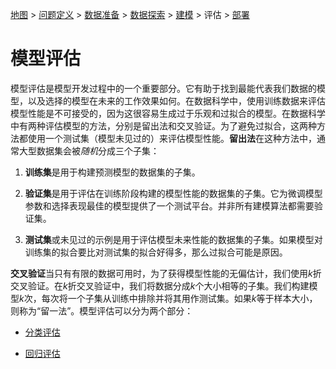 [地图](data_mining_map.htm) > [问题定义](problem_definition.htm) > [数据准备](data_preparation.htm) > [数据探索](data_exploration.htm) > [建模](modeling.htm) > 评估 > [部署](model_deployment.htm)

# 模型评估

模型评估是模型开发过程中的一个重要部分。它有助于找到最能代表我们数据的模型，以及选择的模型在未来的工作效果如何。在数据科学中，使用训练数据来评估模型性能是不可接受的，因为这很容易生成过于乐观和过拟合的模型。在数据科学中有两种评估模型的方法，分别是留出法和交叉验证。为了避免过拟合，这两种方法都使用一个测试集（模型未见过的）来评估模型性能。**留出法**在这种方法中，通常大型数据集会被*随机*分成三个子集：

1.  **训练集**是用于构建预测模型的数据集的子集。

1.  **验证集**是用于评估在训练阶段构建的模型性能的数据集的子集。它为微调模型参数和选择表现最佳的模型提供了一个测试平台。并非所有建模算法都需要验证集。

1.  **测试集**或未见过的示例是用于评估模型未来性能的数据集的子集。如果模型对训练集的拟合要比对测试集的拟合好得多，那么过拟合可能是原因。

**交叉验证**当只有有限的数据可用时，为了获得模型性能的无偏估计，我们使用*k*折交叉验证。在*k*折交叉验证中，我们将数据分成*k*个大小相等的子集。我们构建模型*k*次，每次将一个子集从训练中排除并将其用作测试集。如果*k*等于样本大小，则称为“留一法”。模型评估可以分为两个部分：

+   [分类评估](model_evaluation_c.htm)

+   [回归评估](model_evaluation_r.htm)
